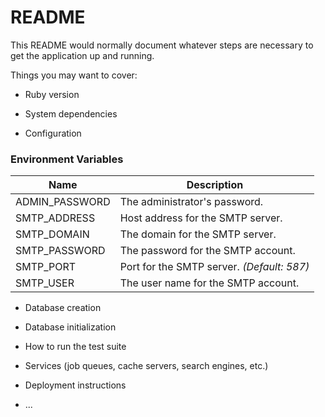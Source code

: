 # README

This README would normally document whatever steps are necessary to get the
application up and running.

Things you may want to cover:

* Ruby version

* System dependencies

* Configuration

### Environment Variables

| Name | Description |
|------|-------------|
| ADMIN_PASSWORD | The administrator's password. |
| SMTP_ADDRESS | Host address for the SMTP server. |
| SMTP_DOMAIN | The domain for the SMTP server. |
| SMTP_PASSWORD | The password for the SMTP account. |
| SMTP_PORT | Port for the SMTP server. *(Default: 587)* |
| SMTP_USER | The user name for the SMTP account. |

* Database creation

* Database initialization

* How to run the test suite

* Services (job queues, cache servers, search engines, etc.)

* Deployment instructions

* ...
